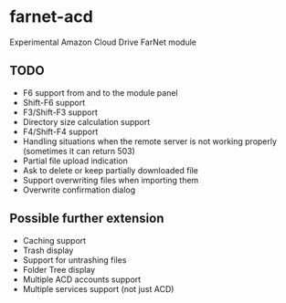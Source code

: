 # farnet-acd
Experimental Amazon Cloud Drive FarNet module

## TODO
* F6 support from and to the module panel
* Shift-F6 support
* F3/Shift-F3 support
* Directory size calculation support
* F4/Shift-F4 support
* Handling situations when the remote server is not working properly (sometimes it can return 503)
* Partial file upload indication
* Ask to delete or keep partially downloaded file
* Support overwriting files when importing them
* Overwrite confirmation dialog

## Possible further extension
* Caching support
* Trash display
* Support for untrashing files
* Folder Tree display
* Multiple ACD accounts support
* Multiple services support (not just ACD)
